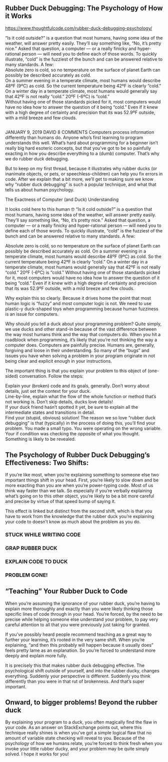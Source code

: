 ## Rubber Duck Debugging: The Psychology of How it Works
https://www.thoughtfulcode.com/rubber-duck-debugging-psychology/

“Is it cold outside?” is a question that most humans, having some idea of the weather, will answer pretty easily. They’ll say something like, “No, it’s pretty nice.” Asked that question, a computer — or a really finicky and hyper-rational person — will need you to define each of those words. To quickly illustrate, “cold” is the fuzziest of the bunch and can be answered relative to many standards. A few:  
Absolute zero is cold, so no temperature on the surface of planet Earth can possibly be described accurately as cold.  
On a summer evening in a temperate climate, most humans would describe 48ºF (9ºC) as cold. So the current temperature being 42ºF is clearly “cold.”  
On a winter day in a temperate climate, most humans would generally say that 42ºF is not really “cold.” 20ºF (-6ºC) is “cold.”  
Without having one of those standards picked for it, most computers would have no idea how to answer the question of it being “cold.” Even if it knew with a high degree of certainty and precision that its was 52.9ºF outside, with a mild breeze and few clouds.  

## 
JANUARY 9, 2019
DAVID
8 COMMENTS
Computers process information differently than humans do. Anyone who’s first learning to program understands this well. What’s hard about programming for a beginner isn’t really big hard esoteric concepts, but that you’ve got to be so painfully exacting in how you describe everything to a (dumb) computer. That’s why we do rubber duck debugging.

But to keep on my first thread, because it illustrates why rubber ducks (or inanimate objects, or pets, or speechless-children) can help you fix errors in code. After we explain that a bit more, we’ll get to making sure we know why “rubber duck debugging” is such a popular technique, and what that tells us about human psychology.

The Exactness of Computer (and Duck) Understanding

It looks cold here to this human 🤓
“Is it cold outside?” is a question that most humans, having some idea of the weather, will answer pretty easily. They’ll say something like, “No, it’s pretty nice.” Asked that question, a computer — or a really finicky and hyper-rational person — will need you to define each of those words. To quickly illustrate, “cold” is the fuzziest of the bunch and can be answered relative to many standards. A few:

Absolute zero is cold, so no temperature on the surface of planet Earth can possibly be described accurately as cold.
On a summer evening in a temperate climate, most humans would describe 48ºF (9ºC) as cold. So the current temperature being 42ºF is clearly “cold.”
On a winter day in a temperate climate, most humans would generally say that 42ºF is not really “cold.” 20ºF (-6ºC) is “cold.”
Without having one of those standards picked for it, most computers would have no idea how to answer the question of it being “cold.” Even if it knew with a high degree of certainty and precision that its was 52.9ºF outside, with a mild breeze and few clouds.

Why explain this so clearly. Because it drives home the point that most human logic is “fuzzy” and most computer logic is not. We need to use plastic-y duck-shaped toys when programming because human fuzziness is an issue for computers.  

Why should you tell a duck about your programming problem?
Quite simply, we use ducks and other stand-in because of the vast difference between the way most humans think and the way that computers do. When you hit a roadblock when programming, it’s likely that you’re not thinking the way a computer does. Computers are painfully precise. Humans are, generally, forgiving and loose in their understanding. So many of the “bugs” and issues you have when solving a problem in your program originate in not being clear and explicit enough in your instructions.  

The important thing is that you explain your problem to this object of (one-sided) conversation. Follow the steps:  

Explain your (broken) code and its goals, generally. Don’t worry about details, just set the context for your duck.  
Line-by-line, explain what the flow of the whole function or method that’s not working is. Don’t skip details, ducks love details!  
If your duck friend hasn’t spotted it yet, be sure to explain all the intermediate states and transitions in detail.  
Find your (stupid, obvious) solution! The reason we so love “rubber duck debugging” is that (typically) in the process of doing this, you’ll find your problem. You made a small typo. You were operating on the wrong variable. Your if condition was checking the opposite of what you thought. Something is likely to be revealed.  

## The Psychology of Rubber Duck Debugging’s Effectiveness: Two Shifts:
If you’re like most, when you’re explaining something to someone else two important things shift in your head. First, you’re likely to slow down and be more exacting than you are when you’re power-typing code. Most of us think way faster than we talk. So especially if you’re verbally explaining what’s going on to this other object, you’re likely to be a bit more careful and precise by virtue of that speed bump of saying it.  

This effect is linked but distinct from the second shift, which is that you have to work from the knowledge that the rubber duck you’re explaining your code to doesn’t know as much about the problem as you do.  

### STUCK WHILE WRITING CODE
### GRAP RUBBER DUCK
### EXPLAIN CODE TO DUCK
### PROBLEM GONE!

## “Teaching” Your Rubber Duck to Code
When you’re assuming the ignorance of your rubber duck, you’re having to explain more thoroughly and exactly than you were likely thinking those specific lines of code through in your head. You’re forced, by the need to be precise while helping someone else understand your problem, to pay very careful attention to all that you were previously just taking for granted.  

If you’ve possibly heard people recommend teaching as a great way to further your learning, it’s rooted in the very same shift. When you’re explaining, “and then this probably will happen because it usually does” feels pretty lame as an explanation. So you’re forced to understand more deeply and explain more fully.  

It is precisely this that makes rubber duck debugging effective. The psychological shift outside of yourself, and into the rubber ducky, changes everything. Suddenly your perspective is different. Suddenly you think differently than you were in that rut of brokenness. And that’s super important.  

## Onward, to bigger problems! Beyond the rubber duck
By explaining your program to a duck, you often magically find the flaw in your code. As an answer on StackExchange points out, where this technique really shines is when you’ve got a simple logical flaw that no amount of variable state checking will reveal to you. Because of the psychology of how we humans relate, you’re forced to think fresh when you invoke your little rubber ducky, and your problem may be quite simply solved. I hope it works for you!  


